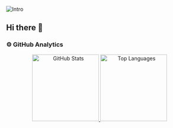 <!--![Intro](https://media.licdn.com/dms/image/v2/D4E22AQG-4AuEEwG0IA/feedshare-shrink_800/feedshare-shrink_800/0/1728303442346?e=1736380800&v=beta&t=aZc1WGUT8YS2p--3K5L09_3Ew-gnqfHrrIuy28spYJc) -->
![Intro](https://i.pinimg.com/originals/4a/fc/9b/4afc9b072b54a7e23b750bccf5d941cc.gif)
## Hi there 👋

### ⚙️ GitHub Analytics

<p align="center">
  <a href="https://github.com/Emiliano281106">
    <img height="180em" src="https://github-readme-stats-eight-theta.vercel.app/api?username=Emiliano281106&show_icons=true&theme=algolia&include_all_commits=true&count_private=true" alt="GitHub Stats"/>
    <img height="180em" src="https://github-readme-stats-eight-theta.vercel.app/api/top-langs/?username=Emiliano281106&layout=compact&langs_count=8&theme=algolia" alt="Top Languages"/>
  </a>
</p>


